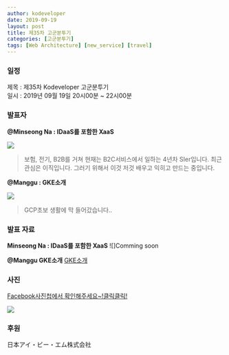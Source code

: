```yaml
---
author: kodeveloper
date: 2019-09-19
layout: post
title: 제35차 고군분투기
categories: [고군분투기]
tags: [Web Architecture] [new_service] [travel] 
---
```


### 일정

제목 : 제35차 Kodeveloper 고군분투기  
일시 : 2019년 09월 19일 20시00분 ~ 22시00분

### 발표자

**@Minseong Na : IDaaS를 포함한 XaaS**

![](https://user-images.githubusercontent.com/2956728/67912294-d9f31f00-fbcc-11e9-98c4-53009bc166a6.jpg)
> 보험, 전기, B2B를 거쳐 현재는 B2C서비스에서 일하는 4년차 SIer입니다. 최근 관심은 이직입니다. 그러기 위해서 이것 저것 배우고 익히고 만드는 중입니다.


**@Manggu : GKE소개**

![](https://user-images.githubusercontent.com/2956728/67912423-4110d380-fbcd-11e9-9a5b-5d3a96256901.jpg)
> GCP초보 생활에 막 들어갔습니다..

### 발표 자료
**Minseong Na : IDaaS를 포함한 XaaS**
![]Comming soon

**@Manggu GKE소개**
[GKE소개](https://github.com/kodevops/blog/files/3791818/GKE.pdf)


### 사진

[Facebook사진첩에서 확인해주세요~!클릭클릭!](https://www.facebook.com/media/set/?set=oa.2425440257700705&type=3)

![](https://user-images.githubusercontent.com/2956728/67912482-6d2c5480-fbcd-11e9-9166-07680d5b97da.jpg)

### 후원

日本アイ・ビー・エム株式会社
